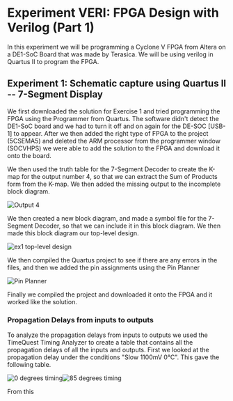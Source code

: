 # Experiment VERI: FPGA Design with Verilog (Part 1)

In this experiment we will be programming a Cyclone V FPGA from Altera on a DE1-SoC Board that was made by Terasica. We will be using verilog in Quartus II to program the FPGA. 


## Experiment 1: Schematic capture using Quartus II -- 7-Segment Display

We first downloaded the solution for Exercise 1 and tried programming the FPGA using the Programmer from Quartus. The software didn't detect the DE1-SoC board and we had to turn it off and on again for the DE-SOC [USB-1] to appear. After we then added the right type of FPGA to the project (5CSEMA5) and deleted the ARM processor from the programmer window (SOCVHPS) we were able to add the solution to the FPGA and download it onto the board.

We then used the truth table for the 7-Segment Decoder to create the K-map for the output number 4, so that we can extract the Sum of Products form from the K-map. We then added the missing output to the incomplete block diagram.

![Output 4](https://github.com/ymherklotz/digital_verilog_coursework/blob/master/Extra/ex1/ex1Schematic.PNG)

We then created a new block diagram, and made a symbol file for the 7-Segment Decoder, so that we can include it in this block diagram. We then made this block diagram our top-level design.

![ex1 top-level design](https://github.com/ymherklotz/digital_verilog_coursework/blob/master/Extra/ex1/Ex1BDF.PNG)

We then compiled the Quartus project to see if there are any errors in the files, and then we added the pin assignments using the Pin Planner

![Pin Planner](https://github.com/ymherklotz/digital_verilog_coursework/blob/master/Extra/ex1/PinPlannerEx1.PNG)

Finally we compiled the project and downloaded it onto the FPGA and it worked like the solution. 


### Propagation Delays from inputs to outputs

To analyze the propagation delays from inputs to outputs we used the TimeQuest Timing Analyzer to create a table that contains all the propagation delays of all the inputs and outputs. First we looked at the propagation delay under the conditions "Slow 1100mV 0°C". This gave the following table.

![0 degrees timing](https://github.com/ymherklotz/digital_verilog_coursework/blob/master/Extra/ex1/RiseAndFall0degree.PNG)![85 degrees timing](https://github.com/ymherklotz/digital_verilog_coursework/blob/master/Extra/ex1/RiseAndFall85degree.PNG)

From this 
